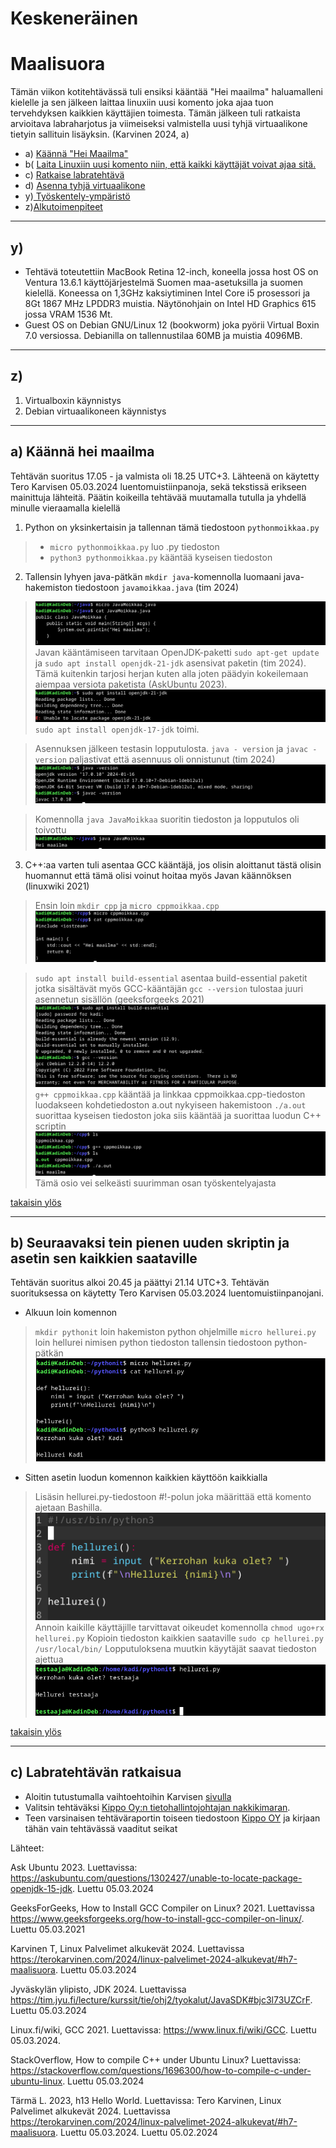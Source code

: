 # Keskeneräinen

# Maalisuora

Tämän viikon kotitehtävässä tuli ensiksi kääntää "Hei maailma" haluamalleni kielelle ja sen jälkeen laittaa linuxiin uusi komento joka ajaa tuon tervehdyksen kaikkien käyttäjien toimesta. Tämän jälkeen tuli ratkaista arvioitava labraharjotus ja viimeiseksi valmistella uusi tyhjä virtuaalikone tietyin sallituin lisäyksin. (Karvinen 2024, a)

- a) [Käännä "Hei Maailma"](https://github.com/syjaka/Linux-Palvelimet-2024/blob/main/h7_maalisuora.md#a-k%C3%A4%C3%A4nn%C3%A4-hei-maailma)
- b( [ Laita Linuxiin uusi komento niin, että kaikki käyttäjät voivat ajaa sitä.](https://github.com/syjaka/Linux-Palvelimet-2024/edit/main/h7_maalisuora.md#b-seuraavaksi-tein-pienen-uuden-skriptin-ja-asetin-sen-kaikkien-saataville)
- c) [Ratkaise labratehtävä](https://github.com/syjaka/Linux-Palvelimet-2024/blob/main/h7_maalisuora.md#c-labrateht%C3%A4v%C3%A4n-ratkaisua)
- d) [Asenna tyhjä virtuaalikone]()
- y)[ Työskentely-ympäristö](https://github.com/syjaka/Linux-Palvelimet-2024/new/main#y)
- z)[Alkutoimenpiteet](https://github.com/syjaka/Linux-Palvelimet-2024/blob/main/h7_maalisuora.md#z)

---

## y)

  - Tehtävä toteutettiin MacBook Retina 12-inch, koneella jossa host OS on Ventura 13.6.1 käyttöjärjestelmä Suomen maa-asetuksilla ja suomen kielellä. Koneessa on 1,3GHz kaksiytiminen Intel Core i5 prosessori ja 8Gt 1867 MHz LPDDR3 muistia. Näytönohjain on Intel HD Graphics 615 jossa VRAM 1536 Mt.
  - Guest OS on Debian GNU/Linux 12 (bookworm) joka pyörii Virtual Boxin 7.0 versiossa. Debianilla on tallennustilaa 60MB ja muistia 4096MB.

---

## z)

 1. Virtualboxin käynnistys
 2. Debian virtuaalikoneen käynnistys

---

## a) Käännä hei maailma

Tehtävän suoritus 17.05 - ja valmista oli 18.25 UTC+3. Lähteenä on käytetty Tero Karvisen 05.03.2024 luentomuistiinpanoja, sekä tekstissä erikseen mainittuja lähteitä.
Päätin koikeilla tehtävää muutamalla tutulla ja yhdellä minulle vieraamalla kielellä
  
  1. Python on yksinkertaisin ja tallennan tämä tiedostoon `pythonmoikkaa.py`
     
   > - `micro pythonmoikkaa.py` luo .py tiedoston
   > - `python3 pythonmoikkaa.py` kääntää kyseisen tiedoston
  2. Tallensin lyhyen java-pätkän `mkdir java`-komennolla luomaani java-hakemiston tiedostoon `javamoikkaa.java` (tim 2024)

   > ![7.001_java](https://github.com/syjaka/Linux-Palvelimet-2024/blob/main/images/7.001_java.png)
   > Javan kääntämiseen tarvitaan OpenJDK-paketti 
   > `sudo apt-get update` ja `sudo apt install openjdk-21-jdk` asensivat paketin (tim 2024).
   > Tämä kuitenkin tarjosi herjan kuten alla joten päädyin kokeilemaan aiempaa versiota paketista (AskUbuntu 2023).
   > ![7.002_unable_jdk](https://github.com/syjaka/Linux-Palvelimet-2024/blob/main/images/7.002_unable_jdk.png)
   > `sudo apt install openjdk-17-jdk` toimi.

   >  Asennuksen jälkeen testasin lopputulosta. `java - version` ja `javac -version` paljastivat että asennuus oli onnistunut (tim 2024)
   > ![7.003_java_version](https://github.com/syjaka/Linux-Palvelimet-2024/blob/main/images/7.003_java_version.png)

   > Komennolla `java JavaMoikkaa` suoritin tiedoston ja lopputulos oli toivottu
   > ![7.004_java_javamoikkaa](https://github.com/syjaka/Linux-Palvelimet-2024/blob/main/images/7.004_java_javamoikkaa.png)

  3. C++:aa varten tuli asentaa GCC kääntäjä, jos olisin aloittanut tästä olisin huomannut että tämä olisi voinut hoitaa myös Javan käännöksen (linuxwiki 2021)
  > Ensin loin `mkdir cpp` ja `micro cppmoikkaa.cpp`
  > ![7.006_cpp_moikkaa_file](https://github.com/syjaka/Linux-Palvelimet-2024/blob/main/images/7.006_cpp_moikkaa_file.png)
  
  > `sudo apt install build-essential` asentaa build-essential paketit jotka sisältävät myös GCC-kääntäjän
  >  `gcc --version` tulostaa juuri asennetun sisällön (geeksforgeeks 2021)
  > ![ 7.005_GCC_installed](https://github.com/syjaka/Linux-Palvelimet-2024/blob/main/images/7.005_GCC_installed.png)
  > `g++ cppmoikkaa.cpp` kääntää ja linkkaa cppmoikkaa.cpp-tiedoston luodakseen kohdetiedoston a.out nykyiseen hakemistoon
  > `./a.out` suorittaa kyseisen tiedoston joka siis kääntää ja suorittaa luodun C++ scriptin 
  > ![7.007_cpp_toimii](https://github.com/syjaka/Linux-Palvelimet-2024/blob/main/images/7.007_cpp_toimii.png)
  > Tämä osio vei selkeästi suurimman osan työskentelyajasta 

[takaisin ylös](https://github.com/syjaka/Linux-Palvelimet-2024/blob/main/h7_maalisuora.md#maalisuora)

---

## b) Seuraavaksi tein pienen uuden skriptin ja asetin sen kaikkien saataville

Tehtävän suoritus alkoi 20.45 ja päättyi 21.14 UTC+3. Tehtävän suorituksessa on käytetty Tero Karvisen 05.03.2024 luentomuistiinpanojani.

  - Alkuun loin komennon
  > `mkdir pythonit` loin hakemiston python ohjelmille
  > `micro hellurei.py` loin hellurei nimisen python tiedoston
  > tallensin tiedostoon python-pätkän
  > ![7.101_hellurei_py](https://github.com/syjaka/Linux-Palvelimet-2024/blob/main/images/7.008_hellurei_py.png)
  - Sitten asetin luodun komennon kaikkien käyttöön kaikkialla
  > Lisäsin hellurei.py-tiedostoon #!-polun joka määrittää että komento ajetaan Bashilla.
  > ![7.102_hash_bang_added](https://github.com/syjaka/Linux-Palvelimet-2024/blob/main/images/7.102_hash_bang_added.png)
  > Annoin kaikille käyttäjille tarvittavat oikeudet komennolla `chmod ugo+rx hellurei.py`
  > Kopioin tiedoston kaikkien saataville `sudo cp hellurei.py /usr/local/bin/`
  > Lopputuloksena muutkin käyytäjät saavat tiedoston ajettua
  > ![7.103_testaaja_testaa](https://github.com/syjaka/Linux-Palvelimet-2024/blob/main/images/7.103_testaaja_testaa.png)

[takaisin ylös](https://github.com/syjaka/Linux-Palvelimet-2024/blob/main/h7_maalisuora.md#maalisuora)
  
---

## c) Labratehtävän ratkaisua

- Aloitin tutustumalla vaihtoehtoihin Karvisen [sivulla](https://terokarvinen.com/search/?q=arvioitava)
- Valitsin tehtäväksi [Kippo Oy:n tietohallintojohtajan nakkikimaran](https://terokarvinen.com/2021/final-lab-for-linux-server-course-linux-palvelimet-ict4tn021-3016/?fromSearch=arvioitava).
- Teen varsinaisen tehtäväraportin toiseen tiedostoon [Kippo OY]() ja kirjaan tähän vain tehtävässä vaaditut seikat




Lähteet:

Ask Ubuntu 2023. Luettavissa: https://askubuntu.com/questions/1302427/unable-to-locate-package-openjdk-15-jdk. Luettu 05.03.2024

GeeksForGeeks, How to Install GCC Compiler on Linux? 2021. Luettavissa https://www.geeksforgeeks.org/how-to-install-gcc-compiler-on-linux/. Luettu 05.03.2021

Karvinen T, Linux Palvelimet alkukevät 2024. Luettavissa https://terokarvinen.com/2024/linux-palvelimet-2024-alkukevat/#h7-maalisuora. Luettu 05.03.2024

Jyväskylän ylipisto, JDK 2024. Luettavissa https://tim.jyu.fi/lecture/kurssit/tie/ohj2/tyokalut/JavaSDK#bjc3l73UZCrF. Luettu 05.03.2024

Linux.fi/wiki, GCC 2021. Luettavissa: https://www.linux.fi/wiki/GCC. Luettu 05.03.2024.

StackOverflow, How to compile C++ under Ubuntu Linux? Luettavissa: https://stackoverflow.com/questions/1696300/how-to-compile-c-under-ubuntu-linux. Luettu 05.03.2024

Tärmä L. 2023, h13 Hello World. Luettavissa: Tero Karvinen, Linux Palvelimet alkukevät 2024. Luettavissa https://terokarvinen.com/2024/linux-palvelimet-2024-alkukevat/#h7-maalisuora. Luettu 05.03.2024. Luettu 05.02.2024

  
  
  
  

